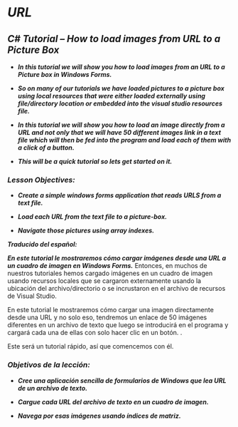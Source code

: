 # **_URL_**

## **_C# Tutorial – How to load images from URL to a Picture Box_**

- **_In this tutorial we will show you how to load images from an URL to a Picture box in Windows Forms._**
  
- **_So on many of our tutorials we have loaded pictures to a picture box using local resources that were either loaded externally using file/directory location or embedded into the visual studio resources file._**
  
- **_In this tutorial we will show you how to load an image directly from a URL and not only that we will have 50 different images link in a text file which will then be fed into the program and load each of them with a click of a button._**
  
- **_This will be a quick tutorial so lets get started on it._**

### **_Lesson Objectives:_**

- **_Create a simple windows forms application that reads URLS from a text file._**
  
- **_Load each URL from the text file to a picture-box._**
  
- **_Navigate those pictures using array indexes._**

**_Traducido del español:_**

**_En este tutorial le mostraremos cómo cargar imágenes desde una URL a un cuadro de imagen en Windows Forms._**
Entonces, en muchos de nuestros tutoriales hemos cargado imágenes en un cuadro de imagen usando recursos locales que se cargaron externamente usando la ubicación del archivo/directorio o se incrustaron en el archivo de recursos de Visual Studio.

En este tutorial le mostraremos cómo cargar una imagen directamente desde una URL y no solo eso, tendremos un enlace de 50 imágenes diferentes en un archivo de texto que luego se introducirá en el programa y cargará cada una de ellas con solo hacer clic en un botón. .

Este será un tutorial rápido, así que comencemos con él.

### **_Objetivos de la lección:_**

- **_Cree una aplicación sencilla de formularios de Windows que lea URL de un archivo de texto._**
  
- **_Cargue cada URL del archivo de texto en un cuadro de imagen._**
  
- **_Navega por esas imágenes usando índices de matriz._**
